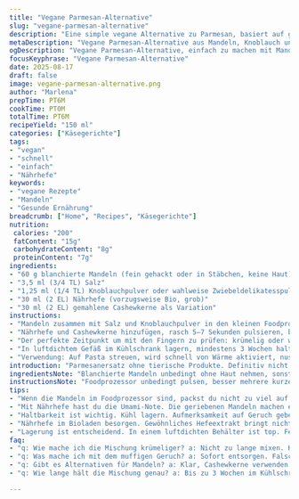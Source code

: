 ```yaml
---
title: "Vegane Parmesan-Alternative"
slug: "vegane-parmesan-alternative"
description: "Eine simple vegane Alternative zu Parmesan, basiert auf gemahlenen Mandeln mit Salz, Knoblauchpulver und Nährhefe. Anpassbar, schnell gemacht, hält gekühlt bis zu drei Wochen. Nutze gemahlene Cashewkerne statt Mandeln für cremigere Textur. Knoblauch kann durch Zwiebelpulver ersetzt werden, je nach Geschmack. Ideal als Würzergänzung für Pasta, Salate und gebackene Gerichte. Manuell mörsern für intensiveren Geruch möglich, Foodprozessor schneller, aber unbedingt schubweise arbeiten, sonst werden die Mandeln zu Butter. Feuchte oder stumpfe Aromen signalisieren, wenn Nachwürzen nötig. Kühlen konserviert Frische, schützt vor Oxidation. Wichtig sind die Textur und der nussige Geruch, nicht nur Zeitvorgaben. Experiment mit getrockneten Kräutern möglich, zum Beispiel Oregano, passt auch gut."
metaDescription: "Vegane Parmesan-Alternative aus Mandeln, Knoblauch und Nährhefe. Schnell gemacht, ideal für Pasta und Salate."
ogDescription: "Vegane Parmesan-Alternative, einfach zu machen mit Mandeln. Perfekt für Pasta und Salate. Frisch und aromatisch."
focusKeyphrase: "Vegane Parmesan-Alternative"
date: 2025-08-17
draft: false
image: vegane-parmesan-alternative.png
author: "Marlena"
prepTime: PT6M
cookTime: PT0M
totalTime: PT6M
recipeYield: "150 ml"
categories: ["Käsegerichte"]
tags:
- "vegan"
- "schnell"
- "einfach"
- "Nährhefe"
keywords:
- "vegane Rezepte"
- "Mandeln"
- "Gesunde Ernährung"
breadcrumb: ["Home", "Recipes", "Käsegerichte"]
nutrition: 
 calories: "200"
 fatContent: "15g"
 carbohydrateContent: "8g"
 proteinContent: "7g"
ingredients:
- "60 g blanchierte Mandeln (fein gehackt oder in Stäbchen, keine Haut)"
- "3,5 ml (3/4 TL) Salz"
- "1,25 ml (1/4 TL) Knoblauchpulver oder wahlweise Zwiebeldelikatesspulver"
- "30 ml (2 EL) Nährhefe (vorzugsweise Bio, grob)"
- "30 ml (2 EL) gemahlene Cashewkerne als Variation"
instructions:
- "Mandeln zusammen mit Salz und Knoblauchpulver in den kleinen Foodprozessor geben. Stößt leicht beim Mixen, deshalb lieber mit kurzen Intervallen arbeiten, 10 Sekunden max, sonst entsteht Mandelbutter. Achtung, nicht zu fein mahlen, sonst klebt es und verliert Textur."
- "Nährhefe und Cashewkerne hinzufügen, rasch 5–7 Sekunden pulsieren, bis gleichmäßige lockere Mischung, keine Klümpchen. Hohe Geräuschkulisse, das knirscht und rasselt, ist normal."
- "Der perfekte Zeitpunkt um mit den Fingern zu prüfen: krümelig oder weich? Krümelig ist gut, klebt kaum, leicht zu dosieren."
- "In luftdichtem Gefäß im Kühlschrank lagern, mindestens 3 Wochen haltbar. Kontrolliere regelmäßig den Geruch – muffig ist No-Go, dann entsorgen. Mit getrockneten Kräutern (z. B. Oregano) mischen für den Twist."
- "Verwendung: Auf Pasta streuen, wird schnell von Wärme aktiviert, nussig-rauchiger Duft kommt raus. Salate damit toppen, vor allem solche mit zitroniger Vinaigrette. Unbedingt mit der Menge experimentieren, je nach persönlichem Salz- und Knoblauch-Bedarf."
introduction: "Parmesanersatz ohne tierische Produkte. Definitiv nicht einfach nur Nährhefe plus Mandeln. Die Kombination ist essenziell, auch die Textur – zu fein zermahlt wird klebrig, das nervt. Ich habe Mandeln halbiert und in Stäbchen geschnitten, für mehr Biss, irgendwann gemerkt, dass durch leicht gröbere Stücke mehr Aroma entsteht. Knoblauchpulver – manchmal ersetze ich es durch Zwiebelpulver, gibt subtil andere Tiefe. Saltzmenge wichtig, zu wenig langweilig, zuviel übersalzt. Ein bisschen experimentieren, bis die richtige Balance getroffen ist. Nie unterschätzen, wie sehr die Lagerung beeinflusst. Frischer Wind reinbringen – getrocknete Kräuter reinwerfen. Funktioniert nicht nur auf Pasta, auch auf Blumenkohl oder Ofenkartoffeln überraschend gut."
ingredientsNote: "Blanchierte Mandeln unbedingt ohne Haut nehmen, sonst wird die Farbe dunkel und der Geschmack bitter. Wer keine Mandeln mag, kann Cashewkerne nutzen, sie bringen eine mildere, cremigere Note, aber die Krümeligkeit leidet. Für Salz Kaliumsalz oder Meersalz verwenden, je nachdem was gerade da ist, grobes Salz vorher etwas zerkleinern oder fein abwiegen, damit es sich besser verteilt. Knoblauchpulver ist standard, aber manchmal Zwiebelpulver zum Abwechslungs bringen, schmeckt nicht jeder, aber bringt Süße. Nährhefe ist in jedem Bioladen zu bekommen, wirkt wie gewissen Umami-Kick, nicht austauschbar durch normales Hefeextrakt. Zwei Esslöffel Nährhefe, nicht zuviel, sonst wird es bitter. Als Geheimtipp: Wer es herzhafter mag, kann auch eine Prise Rauchpaprika hinzufügen."
instructionsNote: "Foodprozessor unbedingt pulsen, besser mehrere kurze Schläge als Dauer-Mixen. Sonst wird Mandelmus draus, Ärger vorprogrammiert. Die richtige Textur entscheidet, ob die Gewürze später gut haften oder einfach runterfallen. Geruchstest zwischendurch wichtig: Mandeln sollen nicht ranzig riechen. Nach dem ersten Mixen die Masse mit den Fingern prüfen, leicht zusammenknüllen – krümelig, nicht matschig? Wenn ja, passt es. Nährhefe und Cashewkerne zum Schluss rein, nochmal kurz auflockern. Ab in luftdichtes Gefäß, möglichst kühl lagern, Feuchtigkeit ist der größte Feind, macht matschig und ranzig. Bis 3 Wochen hält sich das Zeug gut. Wer es länger will, einfrieren. Kräuter und Gewürze kann man vor dem letzten Mixen dazugeben, hier heißt es ausprobieren, welche Mischung einem liegt."
tips:
- "Wenn die Mandeln im Foodprozessor sind, packst du nicht zu viel auf einmal rein. Maximal 10 Sekunden mixen. Kurz pausieren, sonst wird's zu Mus. Achte auf die Textur, sie soll krümelig sein. Experimentiere mit der Mischung."
- "Mit Nährhefe hast du die Umami-Note. Die geriebenen Mandeln machen es nussig. Etwas mehr Salz, dann schmeckt's intensiver. Zwiebelpulver kann echt für einen anderen Flavor sorgen. Manchmal schlechter Vergleich, aber wert um es auszuprobieren."
- "Haltbarkeit ist wichtig. Kühl lagern. Aufmerksamkeit auf Geruch geben. Muffiger Geruch? Ab in den Abfall. Mit Kräutern spielen, wie Oregano für den Extra-Kick. Passt super zu Pasta und blumigen Salaten."
- "Nährhefe im Bioladen besorgen. Gewöhnliches Hefeextrakt bringt nicht die gleiche Tiefe. Dosierung aufpassen, sonst wird die Mischung bitter. Was passiert, wenn du andere Nüsse nimmst? Cashewkerne sind cremiger, aber die Krümeligkeit ist anders."
- "Lagerung ist entscheidend. In einem luftdichten Behälter ist top. Feuchtigkeit macht alles kaputt. Wer es länger hält, kann einfrieren. Und die Mischung abändern mit anderen Gewürzen kann Spannung bringen."
faq:
- "q: Wie mache ich die Mischung krümeliger? a: Nicht zu lange mixen. Kurze Intervalle. Prüfen mit den Fingern. Wenn sie matschig ist, schlecht."
- "q: Was mache ich mit dem muffigen Geruch? a: Sofort entsorgen. Falsche Lagerung war's. Nächstes Mal besser aufpassen, perfekt kühl lagern."
- "q: Gibt es Alternativen für Mandeln? a: Klar, Cashewkerne verwenden. Mild, cremig. Aber keine gleiche Struktur. Etwas Experimentierfreudigkeit ist nötig."
- "q: Wie lange hält die Mischung genau? a: Bis zu 3 Wochen im Kühlschrank. Möglichst kühl und trocken, aber einfrieren ist auch eine Lösung. Mehr Möglichkeiten bieten mehr Geschmack."

---
```

